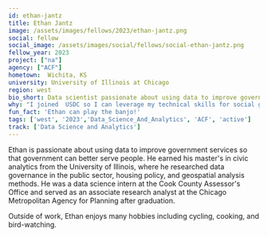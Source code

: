 ```yaml
---
id: ethan-jantz
title: Ethan Jantz
image: /assets/images/fellows/2023/ethan-jantz.png
social: fellow
social_image: /assets/images/social/fellows/social-ethan-jantz.png
fellow_year: 2023
project: ["na"]
agency: ["ACF"]
hometown:  Wichita, KS
university: University of Illinois at Chicago
region: west
bio_short: Data scientist passionate about using data to improve government services
why: "I joined  USDC so I can leverage my technical skills for social good!"
fun_fact: 'Ethan can play the banjo!'
tags: ['west', '2023','Data_Science_And_Analytics', 'ACF', 'active']
track: ['Data Science and Analytics']
---
```


Ethan is passionate about using data to improve government services so that government can better serve people. He earned his master's in civic analytics from the University of Illinois, where he researched data governance in the public sector, housing policy, and geospatial analysis methods. He was a data science intern at the Cook County Assessor's Office and served as an associate research analyst at the Chicago Metropolitan Agency for Planning after graduation. 

Outside of work, Ethan enjoys many hobbies including cycling, cooking, and bird-watching.
